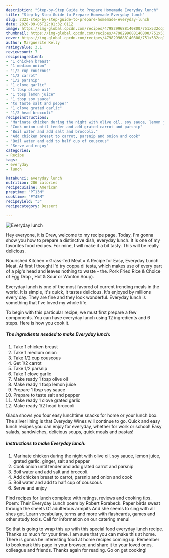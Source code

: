```yaml
---
description: "Step-by-Step Guide to Prepare Homemade Everyday lunch"
title: "Step-by-Step Guide to Prepare Homemade Everyday lunch"
slug: 2323-step-by-step-guide-to-prepare-homemade-everyday-lunch
date: 2020-09-05T22:01:32.011Z
image: https://img-global.cpcdn.com/recipes/4798299688140800/751x532cq70/everyday-lunch-recipe-main-photo.jpg
thumbnail: https://img-global.cpcdn.com/recipes/4798299688140800/751x532cq70/everyday-lunch-recipe-main-photo.jpg
cover: https://img-global.cpcdn.com/recipes/4798299688140800/751x532cq70/everyday-lunch-recipe-main-photo.jpg
author: Marguerite Kelly
ratingvalue: 3.1
reviewcount: 7
recipeingredient:
- "1 chicken breast"
- "1 medium onion"
- "1/2 cup couscous"
- "1/2 carrot"
- "1/2 parsnip"
- "1 clove garlic"
- "1 tbsp olive oil"
- "1 tbsp lemon juice"
- "1 tbsp soy sauce"
- "to taste salt and pepper"
- "1 clove grated garlic"
- "1/2 head broccoli"
recipeinstructions:
- "Marinate chicken during the night with olive oil, soy sauce, lemon juice, grated garlic, ginger, salt and pepper"
- "Cook onion until tender and add grated carrot and parsnip"
- "Boil water and add salt and broccoli."
- "Add chicken breast to carrot, parsnip and onion and cook"
- "Boil water and add to half cup of couscous"
- "Serve and enjoy"
categories:
- Recipe
tags:
- everyday
- lunch

katakunci: everyday lunch 
nutrition: 206 calories
recipecuisine: American
preptime: "PT13M"
cooktime: "PT45M"
recipeyield: "3"
recipecategory: Dessert

---
```



![Everyday lunch](https://img-global.cpcdn.com/recipes/4798299688140800/751x532cq70/everyday-lunch-recipe-main-photo.jpg)

Hey everyone, it is Drew, welcome to my recipe page. Today, I'm gonna show you how to prepare a distinctive dish, everyday lunch. It is one of my favorites food recipes. For mine, I will make it a bit tasty. This will be really delicious.

Nourished Kitchen » Grass-fed Meat » A Recipe for Easy, Everyday Lunch Meat. At first I thought I&#39;d try coppa di testa, which makes use of every part of a pig&#39;s head and leaves nothing to waste - the. Pork Fried Rice &amp; Choice of Egg Drop , Hot &amp; Sour or Wonton Soup).

Everyday lunch is one of the most favored of current trending meals in the world. It is simple, it's quick, it tastes delicious. It's enjoyed by millions every day. They are fine and they look wonderful. Everyday lunch is something that I've loved my whole life.


To begin with this particular recipe, we must first prepare a few components. You can have everyday lunch using 12 ingredients and 6 steps. Here is how you cook it.

<!--inarticleads1-->

##### The ingredients needed to make Everyday lunch:

1. Take 1 chicken breast
1. Take 1 medium onion
1. Take 1/2 cup couscous
1. Get 1/2 carrot
1. Take 1/2 parsnip
1. Take 1 clove garlic
1. Make ready 1 tbsp olive oil
1. Make ready 1 tbsp lemon juice
1. Prepare 1 tbsp soy sauce
1. Prepare to taste salt and pepper
1. Make ready 1 clove grated garlic
1. Make ready 1/2 head broccoli


Giada shows you four easy lunchtime snacks for home or your lunch box. The silver lining is that Everyday Wines will continue to go. Quick and easy lunch recipes you can enjoy for everyday, whether for work or school! Easy salads, sandwiches, delicious soups, quick meals and pastas! 

<!--inarticleads2-->

##### Instructions to make Everyday lunch:

1. Marinate chicken during the night with olive oil, soy sauce, lemon juice, grated garlic, ginger, salt and pepper
1. Cook onion until tender and add grated carrot and parsnip
1. Boil water and add salt and broccoli.
1. Add chicken breast to carrot, parsnip and onion and cook
1. Boil water and add to half cup of couscous
1. Serve and enjoy


Find recipes for lunch complete with ratings, reviews and cooking tips. Poem: Their Everyday Lunch poem by Robert Rorabeck. Paper birds sweat through the sheets Of adulterous armpits And she seems to sing with all shes got. Learn vocabulary, terms and more with flashcards, games and other study tools. Call for information on our catering menu! 

So that is going to wrap this up with this special food everyday lunch recipe. Thanks so much for your time. I am sure that you can make this at home. There is gonna be interesting food at home recipes coming up. Remember to bookmark this page in your browser, and share it to your loved ones, colleague and friends. Thanks again for reading. Go on get cooking!
